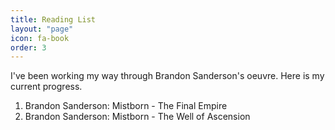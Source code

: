 ```yaml
---
title: Reading List
layout: "page"
icon: fa-book
order: 3
---
```


I've been working my way through Brandon Sanderson's oeuvre. Here is my current progress.

1. Brandon Sanderson: Mistborn - The Final Empire
2. Brandon Sanderson: Mistborn - The Well of Ascension


